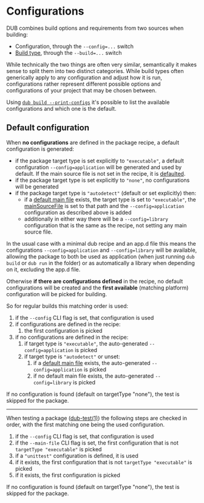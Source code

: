 # Configurations

DUB combines build options and requirements from two sources when building:

- Configuration, through the `--config=...` switch
- [Build type](./buildtypes.md), through the `--build=...` switch

While technically the two things are often very similar, semantically it makes sense to split them into two distinct categories. While build types often generically apply to any configuration and adjust how it is run, configurations rather represent different possible options and configurations of your project that may be chosen between.

Using [`dub build --print-configs`](../cli-reference/dub-build.md) it's possible to list the available configurations and which one is the default.

## Default configuration

When **no configurations** are defined in the package recipe, a default configuration is generated:

- if the package target type is set explicitly to `"executable"`, a default configuration `--config=application` will be generated and used by default. If the main source file is not set in the recipe, it is [defaulted](./defaults.md).
- if the package target type is set explicitly to `"none"`, no configurations will be generated
- if the package target type is `"autodetect"` (default or set explicitly) then:
    - if a [default main file](./defaults.md) exists, the target type is set to `"executable"`, the [mainSourceFile](./build_settings.md#mainsourcefile) is set to that path and the `--config=application` configuration as described above is added
    - additionally in either way there will be a `--config=library` configuration that is the same as the recipe, not setting any main source file.

In the usual case with a minimal dub recipe and an app.d file this means the configurations `--config=application` and `--config=library` will be available, allowing the package to both be used as application (when just running `dub build` or `dub run` in the folder) or as automatically a library when depending on it, excluding the app.d file.

Otherwise **if there are configurations defined** in the recipe, no default configurations will be created and the **first available** (matching platform) configuration will be picked for building.

So for regular builds this matching order is used:

1. if the `--config` CLI flag is set, that configuration is used
2. if configurations are defined in the recipe:
    1. the first configuration is picked
3. if no configurations are defined in the recipe:
    1. if target type is `"executable"`, the auto-generated `--config=application` is picked
    2. if target type is `"autodetect"` or unset:
        1. if a [default main file](./defaults.md) exists, the auto-generated `--config=application` is picked
        2. if no default main file exists, the auto-generated `--config=library` is picked

If no configuration is found (default on targetType "none"), the test is skipped for the package.

---

When testing a package ([dub-test(1)](../cli-reference/dub-test.md)) the following steps are checked in order, with the first matching one being the used configuration.

1. if the `--config` CLI flag is set, that configuration is used
2. if the `--main-file` CLI flag is set, the first configuration that is not `targetType "executable"` is picked
3. if a `"unittest"` configuration is defined, it is used
4. if it exists, the first configuration that is not `targetType "executable"` is picked
5. if it exists, the first configuration is picked

If no configuration is found (default on targetType "none"), the test is skipped for the package.

